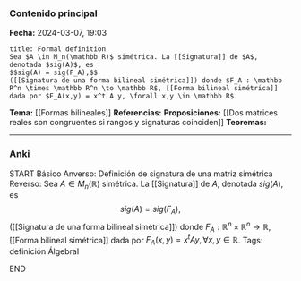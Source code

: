 ### Contenido principal

**Fecha:** 2024-03-07, 19:03

```ad-formal
title: Formal definition
Sea $A \in M_n(\mathbb R)$ simétrica. La [[Signatura]] de $A$, denotada $sig(A)$, es
$$sig(A) = sig(F_A),$$
([[Signatura de una forma bilineal simétrica]]) donde $F_A : \mathbb R^n \times \mathbb R^n \to \mathbb R$, [[Forma bilineal simétrica]] dada por $F_A(x,y) = x^t A y, \forall x,y \in \mathbb R$.
```

**Tema:** [[Formas bilineales]]
**Referencias:**
**Proposiciones:** [[Dos matrices reales son congruentes si rangos y signaturas coinciden]]
**Teoremas:**

---
### Anki

START
Básico
Anverso: Definición de signatura de una matriz simétrica
Reverso: Sea $A \in M_n(\mathbb R)$ simétrica. La [[Signatura]] de $A$, denotada $sig(A)$, es
$$sig(A) = sig(F_A),$$
([[Signatura de una forma bilineal simétrica]]) donde $F_A : \mathbb R^n \times \mathbb R^n \to \mathbb R$, [[Forma bilineal simétrica]] dada por $F_A(x,y) = x^t A y, \forall x,y \in \mathbb R$.
Tags: definición ÁlgebraI
<!--ID: 1709836068046-->
END